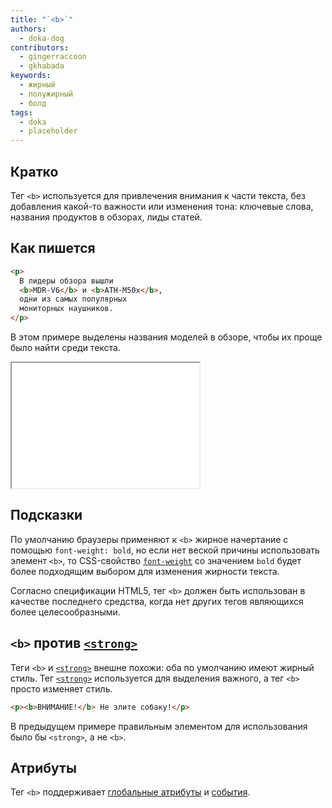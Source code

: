 ```yaml
---
title: "`<b>`"
authors:
  - doka-dog
contributors:
  - gingerraccoon
  - gkhabada
keywords:
  - жирный
  - полужирный
  - болд
tags:
  - doka
  - placeholder
---
```


## Кратко

Тег `<b>` используется для привлечения внимания к части текста, без добавления какой-то важности или изменения тона: ключевые слова, названия продуктов в обзорах, лиды статей.

## Как пишется

```html
<p>
  В лидеры обзора вышли
  <b>MDR-V6</b> и <b>ATH-M50x</b>,
  одни из самых популярных
  мониторных наушников.
</p>
```

В этом примере выделены названия моделей в обзоре, чтобы их проще было найти среди текста.

<iframe title="Как выглядит" src="demos/view/" height="200"></iframe>

## Подсказки

По умолчанию браузеры применяют к `<b>` жирное начертание с помощью `font-weight: bold`, но если нет веской причины использовать элемент `<b>`, то CSS-свойство [`font-weight`](/css/font-weight/) со значением `bold` будет более подходящим выбором для изменения жирности текста.

Согласно спецификации HTML5, тег `<b>` должен быть использован в качестве последнего средства, когда нет других тегов являющихся более целесообразными.

## `<b>` против [`<strong>`](/html/strong)

Теги `<b>` и [`<strong>`](/html/strong) внешне похожи: оба по умолчанию имеют жирный стиль. Тег [`<strong>`](/html/strong) используется для выделения важного, а тег `<b>` просто изменяет стиль.

```html
<p><b>ВНИМАНИЕ!</b> Не злите собаку!</p>
```

В предыдущем примере правильным элементом для использования было бы `<strong>`, а не `<b>`.

## Атрибуты

Тег `<b>` поддерживает [глобальные атрибуты](/css/global-attrs/) и [события](/js/events/).
